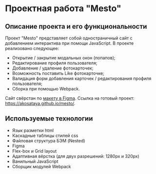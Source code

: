 # Проектная работа "Mesto"
## Описание проекта и его функциональности
Проект "Mesto" представляет собой одностраничный сайт с добавлением интерактива при помощи JavaScript. 
В проекте реализовано следующее:
* Открытие / закрытие модальных окон (попапов);
* Редактирование профиля пользователя;
* Добавление / удаление фотокарточек;
* Возможность поставить Like фотокарточке; 
* Валидация форм добавления карточек / редактирования профиля пользователя;
* Сборка при помощью Webpack.

Сайт свёрстан по [макету в Figma](https://www.figma.com/file/2cn9N9jSkmxD84oJik7xL7/JavaScript.-Sprint-4?node-id=0%3A1). Ссылка на готовый проект: https://akosataya.github.io/mesto/.

## Используемые технологии
* Язык разметки html
* Каскадные таблицы стилей css
* Файловая структура БЭМ (Nested)
* Figma
* Flex-box и Grid layout
* Адаптивная вёрстка (для двух разрешений: 1280px и 320px)
* Ванильный JavaScript
* Сборщик модулей Webpack